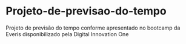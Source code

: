 # Projeto-de-previsao-do-tempo
Projeto de previsão do tempo conforme apresentado no bootcamp da Everis disponibilizado pela Digital Innovation One
